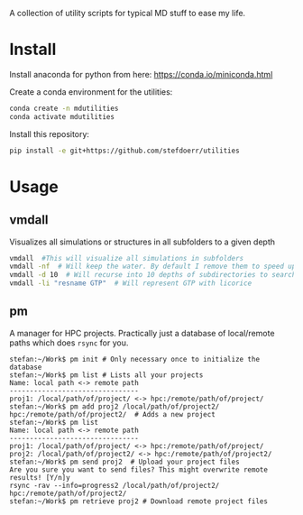 A collection of utility scripts for typical MD stuff to ease my life.

# Install
Install anaconda for python from here: https://conda.io/miniconda.html

Create a conda environment for the utilities:
```sh
conda create -n mdutilities
conda activate mdutilities
```

Install this repository:
```sh
pip install -e git+https://github.com/stefdoerr/utilities
```

# Usage

## vmdall
Visualizes all simulations or structures in all subfolders to a given depth

```sh
vmdall  #This will visualize all simulations in subfolders
vmdall -nf  # Will keep the water. By default I remove them to speed up stuff
vmdall -d 10  # Will recurse into 10 depths of subdirectories to search for files
vmdall -li "resname GTP"  # Will represent GTP with licorice
```

## pm
A manager for HPC projects. Practically just a database of local/remote paths which does `rsync` for you.

```
stefan:~/Work$ pm init # Only necessary once to initialize the database
stefan:~/Work$ pm list # Lists all your projects
Name: local path <-> remote path
--------------------------------
proj1: /local/path/of/project/ <-> hpc:/remote/path/of/project/
stefan:~/Work$ pm add proj2 /local/path/of/project2/ hpc:/remote/path/of/project2/  # Adds a new project
stefan:~/Work$ pm list
Name: local path <-> remote path
--------------------------------
proj1: /local/path/of/project/ <-> hpc:/remote/path/of/project/
proj2: /local/path/of/project2/ <-> hpc:/remote/path/of/project2/
stefan:~/Work$ pm send proj2  # Upload your project files
Are you sure you want to send files? This might overwrite remote results! [Y/n]y
rsync -rav --info=progress2 /local/path/of/project2/ hpc:/remote/path/of/project2/
stefan:~/Work$ pm retrieve proj2 # Download remote project files
```
